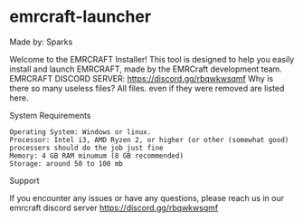 # emrcraft-launcher
Made by: Sparks

Welcome to the EMRCRAFT Installer! This tool is designed to help you easily install and launch EMRCRAFT, made by the EMRCraft development team.
EMRCRAFT DISCORD SERVER: https://discord.gg/rbqwkwsqmf
Why is there so many useless files?
 All files. even if they were removed are listed here. 

System Requirements

    Operating System: Windows or linux.
    Processor: Intel i3, AMD Ryzen 2, or higher (or other (somewhat good) processers should do the job just fine
    Memory: 4 GB RAM minumum (8 GB recommended)
    Storage: around 50 to 100 mb
    


Support

If you encounter any issues or have any questions, please reach us in our emrcraft discord server https://discord.gg/rbqwkwsqmf
